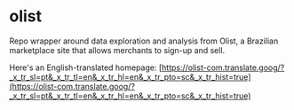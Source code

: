 # olist
Repo wrapper around data exploration and analysis from Olist, a Brazilian marketplace site that allows merchants to sign-up and sell.

Here's an English-translated homepage: [https://olist-com.translate.goog/?_x_tr_sl=pt&_x_tr_tl=en&_x_tr_hl=en&_x_tr_pto=sc&_x_tr_hist=true](https://olist-com.translate.goog/?_x_tr_sl=pt&_x_tr_tl=en&_x_tr_hl=en&_x_tr_pto=sc&_x_tr_hist=true)

